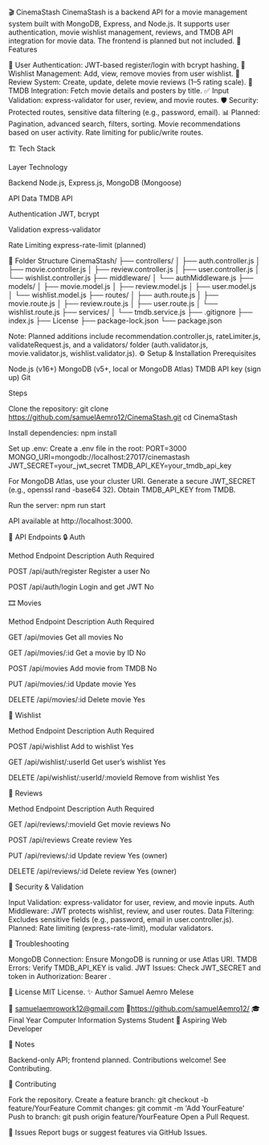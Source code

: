 🎬 CinemaStash
CinemaStash is a backend API for a movie management system built with MongoDB, Express, and Node.js. It supports user authentication, movie wishlist management, reviews, and TMDB API integration for movie data. The frontend is planned but not included.
🚀 Features

🔐 User Authentication: JWT-based register/login with bcrypt hashing.
📝 Wishlist Management: Add, view, remove movies from user wishlist.
🌟 Review System: Create, update, delete movie reviews (1–5 rating scale).
🎥 TMDB Integration: Fetch movie details and posters by title.
✅ Input Validation: express-validator for user, review, and movie routes.
🛡️ Security: Protected routes, sensitive data filtering (e.g., password, email).
📊 Planned:
Pagination, advanced search, filters, sorting.
Movie recommendations based on user activity.
Rate limiting for public/write routes.



🏗️ Tech Stack



Layer
Technology



Backend
Node.js, Express.js, MongoDB (Mongoose)


API Data
TMDB API


Authentication
JWT, bcrypt


Validation
express-validator


Rate Limiting
express-rate-limit (planned)


📁 Folder Structure
CinemaStash/
├── controllers/
│   ├── auth.controller.js
│   ├── movie.controller.js
│   ├── review.controller.js
│   ├── user.controller.js
│   └── wishlist.controller.js
├── middleware/
│   └── authMiddleware.js
├── models/
│   ├── movie.model.js
│   ├── review.model.js
│   ├── user.model.js
│   └── wishlist.model.js
├── routes/
│   ├── auth.route.js
│   ├── movie.route.js
│   ├── review.route.js
│   ├── user.route.js
│   └── wishlist.route.js
├── services/
│   └── tmdb.service.js
├── .gitignore
├── index.js
├── License
├── package-lock.json
└── package.json

Note: Planned additions include recommendation.controller.js, rateLimiter.js, validateRequest.js, and a validators/ folder (auth.validator.js, movie.validator.js, wishlist.validator.js).
⚙️ Setup & Installation
Prerequisites

Node.js (v16+)
MongoDB (v5+, local or MongoDB Atlas)
TMDB API key (sign up)
Git

Steps

Clone the repository:
git clone https://github.com/samuelAemro12/CinemaStash.git
cd CinemaStash


Install dependencies:
npm install


Set up .env: Create a .env file in the root:
PORT=3000
MONGO_URI=mongodb://localhost:27017/cinemastash
JWT_SECRET=your_jwt_secret
TMDB_API_KEY=your_tmdb_api_key


For MongoDB Atlas, use your cluster URI.
Generate a secure JWT_SECRET (e.g., openssl rand -base64 32).
Obtain TMDB_API_KEY from TMDB.


Run the server:
npm run start

API available at http://localhost:3000.


🧪 API Endpoints
🔒 Auth



Method
Endpoint
Description
Auth Required



POST
/api/auth/register
Register a user
No


POST
/api/auth/login
Login and get JWT
No


🎞️ Movies



Method
Endpoint
Description
Auth Required



GET
/api/movies
Get all movies
No


GET
/api/movies/:id
Get a movie by ID
No


POST
/api/movies
Add movie from TMDB
No


PUT
/api/movies/:id
Update movie
Yes


DELETE
/api/movies/:id
Delete movie
Yes


📝 Wishlist



Method
Endpoint
Description
Auth Required



POST
/api/wishlist
Add to wishlist
Yes


GET
/api/wishlist/:userId
Get user’s wishlist
Yes


DELETE
/api/wishlist/:userId/:movieId
Remove from wishlist
Yes


🌟 Reviews



Method
Endpoint
Description
Auth Required



GET
/api/reviews/:movieId
Get movie reviews
No


POST
/api/reviews
Create review
Yes


PUT
/api/reviews/:id
Update review
Yes (owner)


DELETE
/api/reviews/:id
Delete review
Yes (owner)


🔐 Security & Validation

Input Validation: express-validator for user, review, and movie inputs.
Auth Middleware: JWT protects wishlist, review, and user routes.
Data Filtering: Excludes sensitive fields (e.g., password, email in user.controller.js).
Planned: Rate limiting (express-rate-limit), modular validators.

🔧 Troubleshooting

MongoDB Connection: Ensure MongoDB is running or use Atlas URI.
TMDB Errors: Verify TMDB_API_KEY is valid.
JWT Issues: Check JWT_SECRET and token in Authorization: Bearer <token>.

📃 License
MIT License.
✨ Author
Samuel Aemro Melese

📧 samuelaemrowork12@gmail.com
🐙https://github.com/samuelAemro12/
🎓 Final Year Computer Information Systems Student
💼 Aspiring Web Developer

📌 Notes

Backend-only API; frontend planned.
Contributions welcome! See Contributing.

🤝 Contributing

Fork the repository.
Create a feature branch: git checkout -b feature/YourFeature
Commit changes: git commit -m 'Add YourFeature'
Push to branch: git push origin feature/YourFeature
Open a Pull Request.

🐛 Issues
Report bugs or suggest features via GitHub Issues.

